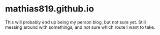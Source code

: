 mathias819.github.io
====================
This will probably end up being my person blog, but not sure yet.  Still messing around with somethings, and not sure which
route I want to take.
